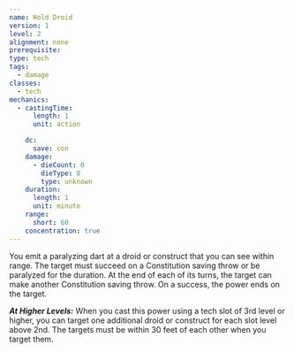 ```yaml
---
name: Hold Droid
version: 1
level: 2
alignment: none
prerequisite: 
type: tech
tags:
  - damage
classes:
  - tech
mechanics:
  - castingTime:
      length: 1
      unit: action

    dc:
      save: con
    damage:
      - dieCount: 0
        dieType: 0
        type: unknown
    duration:
      length: 1
      unit: minute
    range:
      short: 60
    concentration: true
---
```

You emit a paralyzing dart at a droid or construct that you can see within range. The target must succeed on a Constitution saving throw or be paralyzed for the duration. At the end of each of its turns, the target can make another Constitution saving throw. On a success, the power ends on the target.

***__At Higher Levels__:*** When you cast this power using a tech slot of 3rd level or higher, you can target one additional droid or construct for each slot level above 2nd. The targets must be within 30 feet of each other when you target them.
    